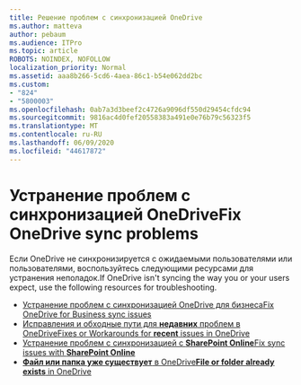 ```yaml
---
title: Решение проблем с синхронизацией OneDrive
ms.author: matteva
author: pebaum
ms.audience: ITPro
ms.topic: article
ROBOTS: NOINDEX, NOFOLLOW
localization_priority: Normal
ms.assetid: aaa8b266-5cd6-4aea-86c1-b54e062dd2bc
ms.custom:
- "824"
- "5800003"
ms.openlocfilehash: 0ab7a3d3beef2c4726a9096df550d29454cfdc94
ms.sourcegitcommit: 9816ac4d0fef20558383a491e0e76b79c56323f5
ms.translationtype: MT
ms.contentlocale: ru-RU
ms.lasthandoff: 06/09/2020
ms.locfileid: "44617872"
---
```

# <a name="fix-onedrive-sync-problems"></a><span data-ttu-id="45842-102">Устранение проблем с синхронизацией OneDrive</span><span class="sxs-lookup"><span data-stu-id="45842-102">Fix OneDrive sync problems</span></span>

<span data-ttu-id="45842-103">Если OneDrive не синхронизируется с ожидаемыми пользователями или пользователями, воспользуйтесь следующими ресурсами для устранения неполадок.</span><span class="sxs-lookup"><span data-stu-id="45842-103">If OneDrive isn't syncing the way you or your users expect, use the following resources for troubleshooting.</span></span>

- [<span data-ttu-id="45842-104">Устранение проблем с синхронизацией OneDrive для бизнеса</span><span class="sxs-lookup"><span data-stu-id="45842-104">Fix OneDrive for Business sync issues</span></span>](https://support.microsoft.com/en-us/office/fix-onedrive-for-business-sync-problems-207e983e-146d-404c-a994-672ef29e1f90?ui=en-us&rs=en-us&ad=us)
- [<span data-ttu-id="45842-105">Исправления и обходные пути для **недавних** проблем в OneDrive</span><span class="sxs-lookup"><span data-stu-id="45842-105">Fixes or Workarounds for **recent** issues in OneDrive</span></span>](https://support.office.com/article/fixes-or-workarounds-for-recent-issues-in-onedrive-36110213-f3f6-490d-8cb7-3833539def0b)
- [<span data-ttu-id="45842-106">Устранение проблем с синхронизацией с **SharePoint Online**</span><span class="sxs-lookup"><span data-stu-id="45842-106">Fix sync issues with **SharePoint Online**</span></span>](https://support.office.com/article/aaa2d172-8d45-4e94-9c04-5364d04ca2f4)
- [<span data-ttu-id="45842-107">**Файл или папка уже существует** в OneDrive</span><span class="sxs-lookup"><span data-stu-id="45842-107">**File or folder already exists** in OneDrive</span></span>](https://support.microsoft.com/en-us/office/the-file-or-folder-already-exists-in-onedrive-7b8044ad-438d-41db-bbbf-4f66b8890408)
